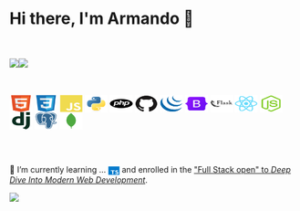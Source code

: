 # Hi there, I'm Armando 👋

# <div align="center">

  <div style="display: inline-block">
 
 <img height="180em" src="https://github-readme-stats.vercel.app/api?username=patchamama&show_icons=true&theme=dracula&include_all_commits=true&count_private=true"/><img height="180em" src="https://github-readme-stats.vercel.app/api/top-langs/?username=patchamama&layout=compact&langs_count=7&theme=dracula"/>
    </div>
</div>

  <br>
<span><img align="center" alt="HTML" height="30" width="40" src="https://raw.githubusercontent.com/devicons/devicon/master/icons/html5/html5-original.svg"></span>
<span><img align="center" alt="CSS" height="30" width="40" src="https://raw.githubusercontent.com/devicons/devicon/master/icons/css3/css3-original.svg"></span>
<span><img align="center" alt="javascript" height="30" width="40" src="https://raw.githubusercontent.com/devicons/devicon/master/icons/javascript/javascript-plain.svg"></span>
<span><img align="center" alt="Python" height="30" width="40" src="https://raw.githubusercontent.com/devicons/devicon/master/icons/python/python-original.svg"></span>
<span><img align="center" alt="php" height="30" width="40" src="https://raw.githubusercontent.com/devicons/devicon/master/icons/php/php-plain.svg">
</span>
  <span><img align="center" alt="github" height="30" width="40" src="https://raw.githubusercontent.com/devicons/devicon/master/icons/github/github-original.svg"></span>
<span><img align="right" alt="" height="150" style="border-radius:50px;" src=""></span>
<span><img align="center" alt="JQuery" height="30" width="40" src="https://raw.githubusercontent.com/devicons/devicon/master/icons/jquery/jquery-original.svg"></span>
<span><img align="center" alt="bootstrap" height="30" width="40" src="https://raw.githubusercontent.com/devicons/devicon/master/icons/bootstrap/bootstrap-original.svg">
</span><span><img align="center" alt="flask" height="30" width="40" src="https://raw.githubusercontent.com/devicons/devicon/master/icons/flask/flask-original-wordmark.svg">
</span>
<span><img align="center" alt="React" height="30" width="40" src="https://raw.githubusercontent.com/devicons/devicon/master/icons/react/react-original.svg">
</span>
<span><img align="center" alt="nodejs" height="30" width="40" src="https://raw.githubusercontent.com/devicons/devicon/master/icons/nodejs/nodejs-plain.svg">
</span>
<span><img align="center" alt="Django" height="30" width="40" src="https://raw.githubusercontent.com/devicons/devicon/master/icons/django/django-plain.svg">
</span>
<span><img align="center" alt="PostgreSql" height="30" width="40" src="https://raw.githubusercontent.com/devicons/devicon/master/icons/postgresql/postgresql-plain.svg">
</span>
<span><img align="center" alt="MongoDB" height="30" width="40" src="https://raw.githubusercontent.com/devicons/devicon/master/icons/mongodb/mongodb-plain.svg">
</span>

<br><br>

🌱 I’m currently learning ...
<span><img align="center" alt="Typescript" height="15" width="20" src="https://raw.githubusercontent.com/devicons/devicon/master/icons/typescript/typescript-plain.svg"></span> and enrolled in the ["Full Stack open" to _Deep Dive Into Modern Web Development_](https://github.com/patchamama/fullstackopen-2023).

<span><a href="https://www.linkedin.com/in/urquioladev" target="_blank"><img src="https://img.shields.io/badge/-LinkedIn-%230077B5?style=for-the-badge&logo=linkedin&logoColor=white" target="_blank"></a></span>

<!--
https://github.com/anuraghazra/github-readme-stats

# ![Snake animation](/github-grid-snake.svg)
https://docs.github.com/es/actions/quickstart
https://github.com/Platane/snk

**patchamama/patchamama** is a ✨ _special_ ✨ repository because its `README.md` (this file) appears on your GitHub profile.

Here are some ideas to get you started:

- 🔭 I’m currently working on ...
- 🌱 I’m currently learning ...
- 👯 I’m looking to collaborate on ...
- 🤔 I’m looking for help with ...
- 💬 Ask me about ...
- 📫 How to reach me: ...
- 😄 Pronouns: ...
- ⚡ Fun fact: ...

Icons: https://github.com/devicons/devicon/tree/master/icons
https://docs.github.com/en/account-and-profile/setting-up-and-managing-your-github-profile/customizing-your-profile/managing-your-profile-readme
-->
